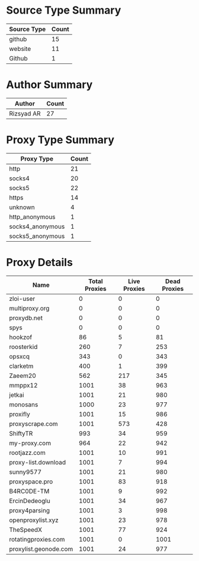 # Source Type Summary

| Source Type | Count |
|-------------|-------|
| github | 15 |
| website | 11 |
| Github | 1 |


# Author Summary

| Author | Count |
|--------|-------|
| Rizsyad AR | 27 |


# Proxy Type Summary

| Proxy Type | Count |
|------------|-------|
| http | 21 |
| socks4 | 20 |
| socks5 | 22 |
| https | 14 |
| unknown | 4 |
| http_anonymous | 1 |
| socks4_anonymous | 1 |
| socks5_anonymous | 1 |


# Proxy Details

| Name | Total Proxies | Live Proxies | Dead Proxies |
|------|---------------|--------------|---------------|
| zloi-user | 0 | 0 | 0 |
| multiproxy.org | 0 | 0 | 0 |
| proxydb.net | 0 | 0 | 0 |
| spys | 0 | 0 | 0 |
| hookzof | 86 | 5 | 81 |
| roosterkid | 260 | 7 | 253 |
| opsxcq | 343 | 0 | 343 |
| clarketm | 400 | 1 | 399 |
| Zaeem20 | 562 | 217 | 345 |
| mmppx12 | 1001 | 38 | 963 |
| jetkai | 1001 | 21 | 980 |
| monosans | 1000 | 23 | 977 |
| proxifly | 1001 | 15 | 986 |
| proxyscrape.com | 1001 | 573 | 428 |
| ShiftyTR | 993 | 34 | 959 |
| my-proxy.com | 964 | 22 | 942 |
| rootjazz.com | 1001 | 10 | 991 |
| proxy-list.download | 1001 | 7 | 994 |
| sunny9577 | 1001 | 21 | 980 |
| proxyspace.pro | 1001 | 83 | 918 |
| B4RC0DE-TM | 1001 | 9 | 992 |
| ErcinDedeoglu | 1001 | 34 | 967 |
| proxy4parsing | 1001 | 3 | 998 |
| openproxylist.xyz | 1001 | 23 | 978 |
| TheSpeedX | 1001 | 77 | 924 |
| rotatingproxies.com | 1001 | 0 | 1001 |
| proxylist.geonode.com | 1001 | 24 | 977 |
